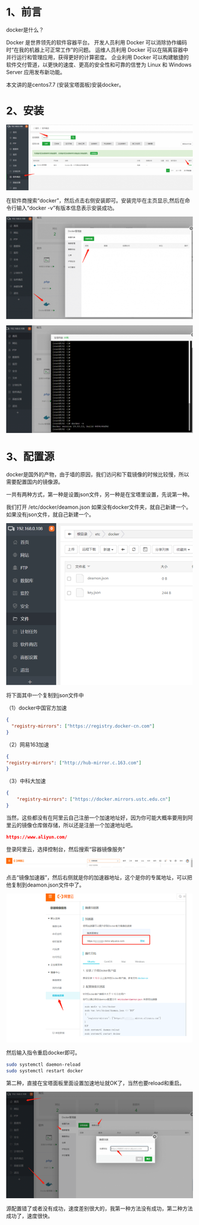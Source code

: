 # 1、前言

docker是什么？

Docker 是世界领先的软件容器平台。
开发人员利用 Docker 可以消除协作编码时“在我的机器上可正常工作”的问题。
运维人员利用 Docker 可以在隔离容器中并行运行和管理应用，获得更好的计算密度。
企业利用 Docker 可以构建敏捷的软件交付管道，以更快的速度、更高的安全性和可靠的信誉为 Linux 和 Windows Server 应用发布新功能。

本文讲的是centos7.7 (安装宝塔面板)安装docker。

# 2、安装

![img](33.png)

在软件商搜索“docker”，然后点击右侧安装即可。安装完毕在主页显示,然后在命令行输入“docker -v”有版本信息表示安装成功。

![img](34.png)

![img](35.png)

# 3、配置源

docker是国外的产物，由于墙的原因，我们访问和下载镜像的时候比较慢，所以需要配置国内的镜像源。

一共有两种方式，第一种是设置json文件，另一种是在宝塔里设置，先说第一种。

我们打开 /etc/docker/deamon.json 如果没有docker文件夹，就自己新建一个。如果没有json文件，就自己新建一个。

![img](36.png)

将下面其中一个复制到json文件中

（1）docker中国官方加速

```json
{
  "registry-mirrors": ["https://registry.docker-cn.com"]
}
```

（2）网易163加速

```json
{
"registry-mirrors": ["http://hub-mirror.c.163.com"]
}
```

（3）中科大加速

```json
{
    "registry-mirrors": ["https://docker.mirrors.ustc.edu.cn"]     
}
```

当然，这些都没有在阿里云自己注册一个加速地址好，因为你可能大概率要用到阿里云的镜像仓库做存储，所以还是注册一个加速地址吧。

```json
https://www.aliyun.com/
```

登录阿里云，选择控制台，然后搜索“容器镜像服务”

![img](37.png)

点击“镜像加速器”，然后右侧就是你的加速器地址，这个是你的专属地址，可以把他复制到deamon.json文件中了。

![img](38.png)

然后输入指令重启docker即可。

```bash
sudo systemctl daemon-reload
sudo systemctl restart docker
```

第二种，直接在宝塔面板里面设置加速地址就OK了，当然也要reload和重启。

![img](39.png)

源配置错了或者没有成功，速度差别很大的，我第一种方法没有成功，第二种方法成功了，速度很快。